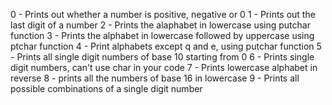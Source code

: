 0 - Prints out whether a number is positive, negative or 0
1 - Prints out the last digit of a number
2 - Prints the alaphabet in lowercase using putchar function
3 - Prints the alphabet in lowercase followed by uppercase using ptchar function
4 - Print alphabets except q and e, using putchar function
5 - Prints all single digit numbers of base 10 starting from 0
6 - Prints single digit numbers, can't use char in your code
7 - Prints lowercase alphabet in reverse
8 - prints all the numbers of base 16 in lowercase
9 - Prints all possible combinations of a single digit number

